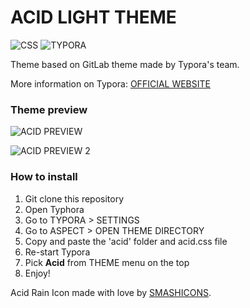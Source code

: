# ACID LIGHT THEME



![CSS](https://img.shields.io/badge/CSS-inside-brightgreen) ![TYPORA](https://img.shields.io/badge/TYPORA-theme-lightgrey) 

Theme based on GitLab theme made by Typora's team.

More information on Typora: [OFFICIAL WEBSITE][2]

### Theme preview 

![ACID PREVIEW](https://i.ibb.co/3sJZq6B/ACIDlight.png) 



![ACID PREVIEW 2](https://i.ibb.co/c26cJRw/acid-light2.png) 



### How to install

1. Git clone this repository
2. Open Typhora
3. Go to TYPORA > SETTINGS
4. Go to ASPECT > OPEN THEME DIRECTORY
5. Copy and paste the 'acid' folder and acid.css file
6. Re-start Typora
7. Pick **Acid** from THEME menu on the top
8. Enjoy! 

Acid Rain Icon made with love by [SMASHICONS][1]. 



[1]:https://www.flaticon.com/authors/smashicons
[2]:https://typora.io